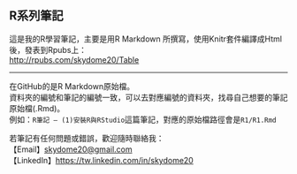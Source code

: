 ## R系列筆記

這是我的R學習筆記，主要是用R Markdown 所撰寫，使用Knitr套件編譯成Html後，發表到Rpubs上：   
<a href="http://rpubs.com/skydome20/Table" target="_blank">http://rpubs.com/skydome20/Table</a>   

----------

在GitHub的是R Markdown原始檔。   
資料夾的編號和筆記的編號一致，可以去對應編號的資料夾，找尋自己想要的筆記原始檔(.Rmd)。   
例如：`R筆記 – (1)安裝R與RStudio`這篇筆記，對應的原始檔路徑會是`R1/R1.Rmd`   

若筆記有任何問題或錯誤，歡迎隨時聯絡我：   
【Email】skydome20@gmail.com   
【LinkedIn】<a href="https://tw.linkedin.com/in/skydome20" target="_blank">https://tw.linkedin.com/in/skydome20</a> 
